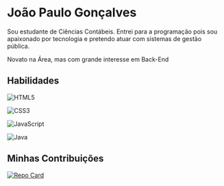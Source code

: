 # João Paulo Gonçalves

Sou estudante de Ciências Contábeis.
Entrei para a programação pois sou apaixonado por tecnologia e pretendo atuar com sistemas de gestão pública.

Novato na Área, mas com grande interesse em Back-End


## Habilidades
![HTML5](https://img.shields.io/badge/HTML5-000?style=for-the-badge&logo=html5)

![CSS3](https://img.shields.io/badge/CSS3-000?style=for-the-badge&logo=css3&logoColor=264CE4)

![JavaScript](https://img.shields.io/badge/JavaScript-000?style=for-the-badge&logo=javascript)

![Java](https://img.shields.io/badge/Java-000?style=for-the-badge&logo=java)
## Minhas Contribuições

[![Repo Card](https://github-readme-stats.vercel.app/api/pin/?username=Jpgoncalvesmg&repo=dio-lab-open-source&bg_color=000&border_color=30A3DC&show_icons=true&icon_color=30A3DC&title_color=E94D5F&text_color=FFF)](https://github.com/jpgoncalvesmg/dio-lab-open-source)
